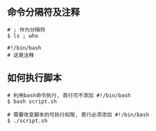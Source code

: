 ## 命令分隔符及注释

```shell
# ; 作为分隔符
$ ls ; who
```

```shell
#!/bin/bash
# 这是注释
```

## 如何执行脚本

```shell
# 利用bash命令执行, 首行可不添加 #!/bin/bash
$ bash script.sh
```

```shell
# 需要改变脚本的可执行权限, 首行必须添加 #!/bin/bash
$ ./script.sh  
```